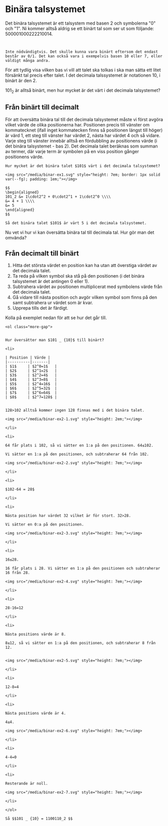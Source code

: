 <style>

</style>

# Binära talsystemet

Det binära talsystemet är ett talsystem med basen 2 och symbolerna "0" och "1".
Ni kommer alltså aldrig se ett binärt tal som ser ut som följande: 500001000222210014.

```admonish question title="Är talet 101 binärt?"


Inte nödvändigtvis. Det skulle kunna vara binärt eftersom det endast består av 0/1. Det kan också vara i exempelvis basen 10 eller 7, eller väldigt många andra. 
```

För att tydlig visa vilken bas vi vill att talet ska tolkas i ska man sätta ett litet försänkt tal precis efter talet. I det decimala talssystemet är notationen 10, i binärt är den 2. 

$101_2$ är alltså binärt, men hur mycket är det värt i det decimala talsystemet?

## Från binärt till decimalt

För att översätta binära tal till det decimala talsystemet måste vi först avgöra vilket värde de olika positionerna har. Positionen precis till vänster om kommatecknet (ifall inget kommatecken finns så positionen längst till höger) är värd 1, ett steg till vänster har värdet 2, nästa har värdet 4 och så vidare. Varje steg till vänster innebär alltså en fördubbling av positionens värde (i det binära talsystemet - bas 2). Det decimala talet beräknas som summan av termer, där varje term är symbolen på en viss position gånger positionens värde. 

```admonish example title="Binärt till decimalt"
Hur mycket är det binära talet $101$ värt i det decimala talsystemet?

<img src="/media/binar-ex1.svg" style="height: 7em; border: 1px solid var(--fg); padding: 1em;"></img>

$$
\begin{aligned}
101_2 &= 1\cdot2^2 + 0\cdot2^1 + 1\cdot2^0 \\\\
&= 4 + 1 \\\\
&= 5
\end{aligned}
$$

Så det binära talet $101$ är värt 5 i det decimala talsystemet.
```

Nu vet vi hur vi kan översätta binära tal till decimala tal. Hur gör man det omvända?

## Från decimalt till binärt


1. Hitta det största värdet en position kan ha utan att överstiga värdet av det decimala talet.
1. Ta reda på vilken symbol ska stå på den positionen (i det binära talsystemet är det antingen 0 eller 1).
1. Subtrahera värdet av positionen multiplicerat med symbolens värde från det decimala talet.
1. Gå vidare till nästa position och avgör vilken symbol som finns på den samt subtrahera ur värdet som är kvar.
1. Upprepa tills det är färdigt.

Kolla på exemplet nedan för att se hur det går till.

```admonish example title="Decimalt till binärt"
<ol class="more-gap">


Hur översätter man $101 _ {10}$ till binärt?

<li>

| Position | Värde |
|----------|-------|
| $1$     | $2^0=1$   |
| $2$     | $2^1=2$   |
| $3$     | $2^2=4$   |
| $4$     | $2^3=8$   |
| $5$     | $2^4=16$  |
| $6$     | $2^5=32$  |
| $7$     | $2^6=64$  |
| $8$     | $2^7=128$ |


128>102 alltså kommer ingen 128 finnas med i det binära talet.

<img src="/media/binar-ex2-1.svg" style="height: 2em;"></img>

</li>

<li>

64 får plats i 102, så vi sätter en 1:a på den positionen. 64≤102.

Vi sätter en 1:a på den positionen, och subtraherar 64 från 102.

<img src="/media/binar-ex2-2.svg" style="height: 7em;"></img>

</li>

<li>

$102-64 = 28$

</li>

<li>

Nästa position har värdet 32 vilket är för stort. 32>28.

Vi sätter en 0:a på den positionen.

<img src="/media/binar-ex2-3.svg" style="height: 7em;"></img>

</li>

<li>

16≤28.

16 får plats i 28. Vi sätter en 1:a på den positionen och subtraherar 16 från 28.

<img src="/media/binar-ex2-4.svg" style="height: 7em;"></img>

</li>

<li>

28-16=12

</li>

<li>

Nästa positions värde är 8. 

8≤12, så vi sätter en 1:a på den positionen, och subtraherar 8 från 12.


<img src="/media/binar-ex2-5.svg" style="height: 7em;"></img>

</li>

<li>

12-8=4

</li>

<li>

Nästa positions värde är 4. 

4≤4.

<img src="/media/binar-ex2-6.svg" style="height: 7em;"></img>

</li>

<li>

4-4=0

</li>

<li>

Resterande är noll. 

<img src="/media/binar-ex2-7.svg" style="height: 7em;"></img>

</li>

</ol>

Så $$101 _ {10} = 1100110_2 $$
```



